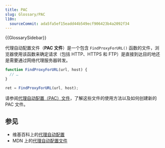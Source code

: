 ```yaml
---
title: PAC
slug: Glossary/PAC
l10n:
  sourceCommit: ada5fa5ef15eadd44b549ecf906423b4a2092f34
---
```


{{GlossarySidebar}}

代理自动配置文件（**PAC 文件**）是一个包含 `FindProxyForURL()` 函数的文件，浏览器使用该函数来确定请求（包括 HTTP、HTTPS 和 FTP）是直接到达目的地还是需要通过网络代理服务器转发。

```js
function FindProxyForURL(url, host) {
  // …
}

ret = FindProxyForURL(url, host);
```

请参阅[代理自动配置（PAC）文件](/zh-CN/docs/Web/HTTP/Proxy_servers_and_tunneling/Proxy_Auto-Configuration_PAC_file)，了解这些文件的使用方法以及如何创建新的 PAC 文件。

## 参见

- 维基百科上的[代理自动配置](https://zh.wikipedia.org/wiki/代理自动配置)
- MDN 上的[代理自动配置文件](/zh-CN/docs/Web/HTTP/Proxy_servers_and_tunneling/Proxy_Auto-Configuration_PAC_file)
